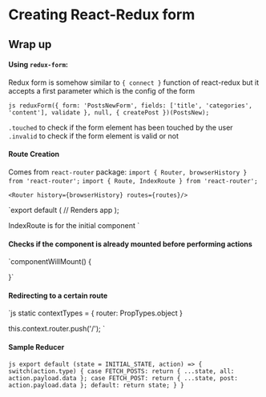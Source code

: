 # Creating React-Redux form 


## Wrap up

#### Using `redux-form`:

Redux form is somehow similar to `{ connect }` function of react-redux but
it accepts a first parameter which is the config of the form

`js
reduxForm({
  form: 'PostsNewForm',
  fields: ['title', 'categories', 'content'],
  validate
}, null, { createPost })(PostsNew);
`

`.touched` to check if the form element has been touched by the user
`.invalid` to check if the form element is valid or not

#### Route Creation 
Comes from `react-router` package:
`import { Router, browserHistory } from 'react-router';`
`import { Route, IndexRoute } from 'react-router';`

`<Router history={browserHistory} routes={routes}/>`

`export default (
  <Route path="/" component={App} > // Renders app
    <IndexRoute component={PostsIndex} />
    <Route path="posts/new" component={PostsNew} />
    <Route path="posts/:id" component={PostsShow} />
  </Route>
);

IndexRoute is for the initial component
`

#### Checks if the component is already mounted before performing actions
`componentWillMount() {
    
}`

#### Redirecting to a certain route

`js
static contextTypes = {
  router: PropTypes.object
}

this.context.router.push('/');
`

#### Sample Reducer
`js
export default (state = INITIAL_STATE, action) => {
  switch(action.type) {
    case FETCH_POSTS:
      return { ...state, all: action.payload.data };
    case FETCH_POST:
      return { ...state, post: action.payload.data };
    default:
      return state;
  }
}`

